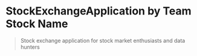 # StockExchangeApplication by Team Stock Name 
> Stock exchange application for stock market enthusiasts and data hunters
